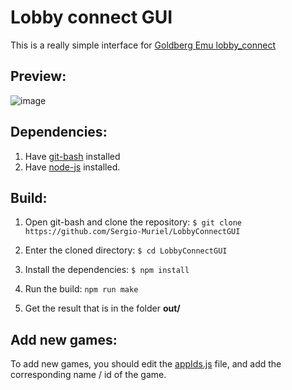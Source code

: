 # Lobby connect GUI

This is a really simple interface for [Goldberg Emu lobby_connect](https://gitlab.com/Mr_Goldberg/goldberg_emulator)

##  Preview:
![image](https://user-images.githubusercontent.com/3207785/173781518-b17c7d93-a980-4af5-a2e4-138e96a29dda.png)



## Dependencies:
1. Have [git-bash](https://www.atlassian.com/git/tutorials/git-bash "git-bash") installed
2. Have [node-js](https://nodejs.org/en/download/ "node-js") installed.

## Build:
1. Open git-bash and clone the repository:
`$ git clone https://github.com/Sergio-Muriel/LobbyConnectGUI`

2. Enter the cloned directory:
`$ cd LobbyConnectGUI`

3. Install the dependencies:
`$ npm install`

4. Run the build:
`npm run make`

5. Get the result that is in the folder **out/**

## Add new games:
To add new games, you should edit the [appIds.js](https://github.com/Sergio-Muriel/LobbyConnectGUI/blob/main/appIds.js) file, and add the corresponding name / id of the game.
